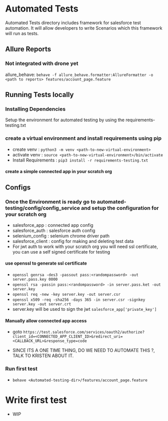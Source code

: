 
# Automated Tests
Automated Tests directory includes framework for salesforce test automation. It will allow developers to write Scenarios which this framework will run as tests.


## Allure Reports
### Not integrated with drone yet
allure_behave: ```behave -f allure_behave.formatter:AllureFormatter -o <path to reports> features/account_page.feature```

## Running Tests locally

### Installing Dependencies
Setup the environment for automated testing by using the requirements-testing.txt

### create a virtual environment and install requirements using pip
* create venv : ```python3 -m venv <path-to-new-virtual-environment>```
* activate venv : ```source <path-to-new-virtual-environment>/bin/activate```
* Install Requirements : ```pip3 install -r requirements-testing.txt```

#### create a simple connected app in your scratch org

## Configs
### Once the Environment is ready go to automated-testing/config/config_service and setup the configuration for your scratch org
- salesforce_app : connected app config
- salesforce_auth : salesforce auth config
- selenium_config : selenium chrome driver path
- salesforce_client : config for making and deleting test data
- For jwt auth to work with your scratch org you will need ssl certificate, you can use a self signed certificate for testing

#### use openssl to generate ssl certificate
*  ```openssl genrsa -des3 -passout pass:<randompassword> -out server.pass.key 0000```
*  ```openssl rsa -passin pass:<randompassword> -in server.pass.ket -out server.key```
*  ```openssl req -new -key server.key -out server.csr```
*  ```openssl x509 -req -sha256 -days 365 -in server.csr -signkey server.key -out server.crt```
* server.key will be used to sign the jwt ```salesforce_app['private_key']```

#### Manually allow connected app access
* goto ```https://test.salesforce.com/services/oauth2/authorize?client_id=<CONNECTED_APP_CLIENT_ID>&redirect_uri=<CALLBACK_URL>&response_type=code```

* SINCE ITS A ONE TIME THING, DO WE NEED TO AUTOMATE THIS ?, TALK TO KRISTEN ABOUT IT.

### Run first test
* ```behave <Automated-testing-dir>/features/account_page.feature```

# Write first test

* WIP
